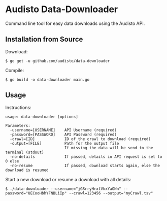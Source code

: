 # Audisto Data-Downloader

Command line tool for easy data downloads using the Audisto API.

## Installation from Source

Download:

```shell
$ go get -u github.com/audisto/data-downloader
```

Compile:

```shell
$ go build -o data-downloader main.go
```

## Usage

Instructions:

```shell
usage: data-downloader [options]
	
Parameters:
  -username=[USERNAME]    API Username (required)
  -password=[PASSWORD]    API Password (required)
  -crawl=[ID]             ID of the crawl to download (required)
  -output=[FILE]          Path for the output file
                          If missing the data will be send to the terminal (stdout)
  -no-details             If passed, details in API request is set to 0 else
  -no-resume              If passed, download starts again, else the download is resumed
```

Start a new download or resume a download with all details:

```shell
$ ./data-downloader --username="jGSrryHrxtVkxYaONn" --password="UECooHbhYFNBLiIp" --crawl=123456 --output="myCrawl.tsv"
```
